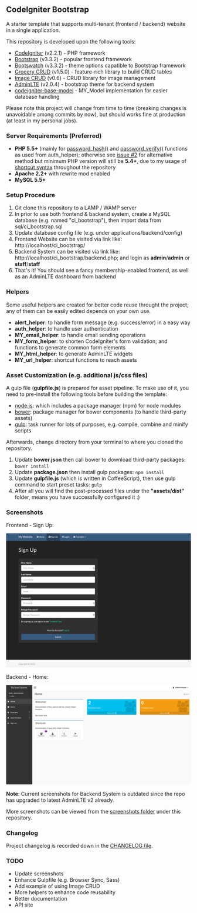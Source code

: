 ## CodeIgniter Bootstrap

A starter template that supports multi-tenant (frontend / backend) website in a single application.

This repository is developed upon the following tools: 
* [CodeIgniter](http://www.codeigniter.com/) (v2.2.1) - PHP framework
* [Bootstrap](http://getbootstrap.com/) (v3.3.2) - popular frontend framework
* [Bootswatch](http://bootswatch.com/) (v3.3.2) - theme options capatible to Bootstrap framework
* [Grocery CRUD](http://www.grocerycrud.com/) (v1.5.0) - feature-rich library to build CRUD tables
* [Image CRUD](http://www.grocerycrud.com/image-crud) (v0.6) - CRUD library for image management
* [AdminLTE](https://github.com/almasaeed2010/AdminLTE) (v2.0.4) - bootstrap theme for backend system
* [codeigniter-base-model](https://github.com/jamierumbelow/codeigniter-base-model) - MY_Model implementation for easier database handling 

Please note this project will change from time to time (breaking changes is unavoidable among commits by now), but should works fine at production (at least in my personal jobs). 


### Server Requirements (Preferred)

* **PHP 5.5+** (mainly for [password_hash()](http://php.net/manual/en/function.password-hash.php) and [password_verify()](http://php.net/manual/en/function.password-verify.php) functions as used from auth_helper); otherwise see [issue #2](https://github.com/waifung0207/ci_bootstrap/issues/2) for alternative method but minimum PHP version will still be **5.4+**, due to my usage of [shortcut syntax](http://php.net/manual/en/migration54.new-features.php) throughout the repository
* **Apache 2.2+** with rewrite mod enabled
* **MySQL 5.5+**


### Setup Procedure

1. Git clone this repository to a LAMP / WAMP server
2. In prior to use both frontend & backend system, create a MySQL database (e.g. named "ci_bootstrap"), then import data from sql/ci_bootstrap.sql
3. Update database config file (e.g. under applications/backend/config)
4. Frontend Website can be visited via link like: http://localhost/ci_bootstrap/
5. Backend System can be visited via link like: http://localhost/ci_bootstrap/backend.php; and login as **admin**/**admin** or **staff**/**staff**
6. That's it! You should see a fancy membership-enabled frontend, as well as an AdminLTE dashboard from backend


### Helpers

Some useful helpers are created for better code reuse throught the project; any of them can be easily edited depends on your own use. 

* **alert_helper**: to handle form message (e.g. success/error) in a easy way
* **auth_helper**: to handle user authentication
* **MY_email_helper**: to handle email sending operations
* **MY_form_helper**: to shorten CodeIgniter's form validation; and functions to generate common form elements
* **MY_html_helper**: to generate AdminLTE widgets
* **MY_url_helper**: shortcut functions to reach assets


### Asset Customization (e.g. additional js/css files)

A gulp file (**gulpfile.js**) is prepared for asset pipeline. To make use of it, you need to pre-install the following tools before building the template:

* [node.js](http://nodejs.org/): which includes a package manager (npm) for node modules
* [bower](http://bower.io/): package manager for bower components (to handle third-party assets)
* [gulp](http://gulpjs.com/): task runner for lots of purposes, e.g. compile, combine and minify scripts

Afterwards, change directory from your terminal to where you cloned the repository.

1. Update **bower.json** then call bower to download third-party packages: ```bower install```
2. Update **package.json** then install gulp packages: ```npm install```
3. Update **gulpfile.js** (which is written in CoffeeScript), then use gulp command to start preset tasks: ```gulp```
4. After all you will find the post-processed files under the **"assets/dist"** folder, means you have successfully configured it :)


### Screenshots

Frontend - Sign Up: 

![](screenshots/frontend_signup.png "Frontend Sign Up")

Backend - Home: 

![](screenshots/backend_home_admin.png "Backend Home")

**Note**: Current screenshots for Backend System is outdated since the repo has upgraded to latest AdminLTE v2 already.

More screenshots can be viewed from the [screenshots folder](https://github.com/waifung0207/ci_bootstrap/blob/master/screenshots/) under this repository.


### Changelog

Project changelog is recorded down in the [CHANGELOG file](https://github.com/waifung0207/ci_bootstrap/blob/master/CHANGELOG.md).


### TODO

* Update screenshots
* Enhance Gulpfile (e.g. Browser Sync, Sass)
* Add example of using Image CRUD
* More helpers to enhance code reusability
* Better documentation
* API site
